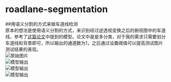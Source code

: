 # roadlane-segmentation
##用语义分割的方式来做车道线检测 <br>
原本的想法是使用语义分割的方式，来识别经过逆透视变换之后的俯视图中的车道线，参考了[这篇论文](https://arxiv.org/abs/1812.05914)中提到的模型。论文中是是多分类，对于我的需求只需要划分车道线和背景即可，所以输出的通道数为1，之后通过设置阈值可以提高测试图片测试结果的表现。<br>
![原始图片](https://github.com/WantUrHug/roadlane-segmentation/blob/master/images/origin.png)<br>
![模型输出](https://github.com/WantUrHug/roadlane-segmentation/blob/master/images/threshold_0.5.png)<br>
![模型输出](https://github.com/WantUrHug/roadlane-segmentation/blob/master/images/threshold_0.7.png)<br>
![模型输出](https://github.com/WantUrHug/roadlane-segmentation/blob/master/images/threshold_0.9.png)
